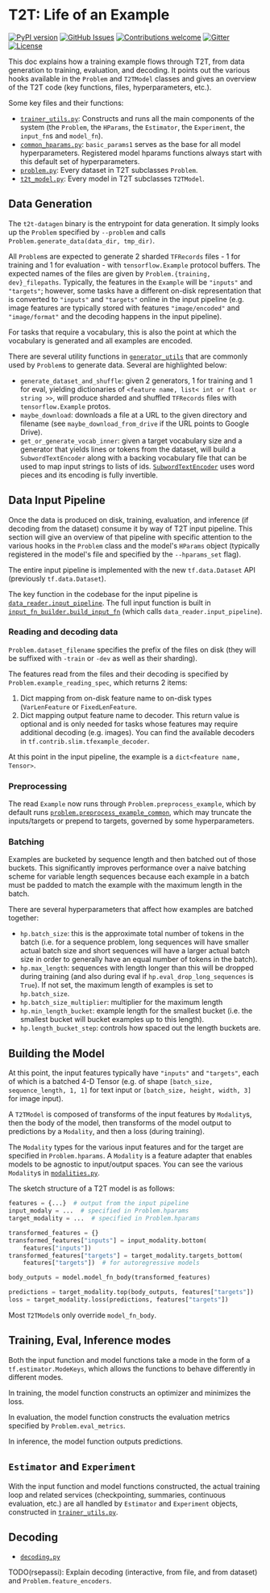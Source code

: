 # T2T: Life of an Example

[![PyPI
version](https://badge.fury.io/py/tensor2tensor.svg)](https://badge.fury.io/py/tensor2tensor)
[![GitHub
Issues](https://img.shields.io/github/issues/tensorflow/tensor2tensor.svg)](https://github.com/tensorflow/tensor2tensor/issues)
[![Contributions
welcome](https://img.shields.io/badge/contributions-welcome-brightgreen.svg)](CONTRIBUTING.md)
[![Gitter](https://img.shields.io/gitter/room/nwjs/nw.js.svg)](https://gitter.im/tensor2tensor/Lobby)
[![License](https://img.shields.io/badge/License-Apache%202.0-brightgreen.svg)](https://opensource.org/licenses/Apache-2.0)

This doc explains how a training example flows through T2T, from data generation
to training, evaluation, and decoding. It points out the various hooks available
in the `Problem` and `T2TModel` classes and gives an overview of the T2T code
(key functions, files, hyperparameters, etc.).

Some key files and their functions:

*   [`trainer_utils.py`](https://github.com/tensorflow/tensor2tensor/tree/master/tensor2tensor/utils/trainer_utils.py):
    Constructs and runs all the main components of the system (the `Problem`,
    the `HParams`, the `Estimator`, the `Experiment`, the `input_fn`s and
    `model_fn`).
*   [`common_hparams.py`](https://github.com/tensorflow/tensor2tensor/tree/master/tensor2tensor/layers/common_hparams.py):
    `basic_params1` serves as the base for all model hyperparameters. Registered
    model hparams functions always start with this default set of
    hyperparameters.
*   [`problem.py`](https://github.com/tensorflow/tensor2tensor/tree/master/tensor2tensor/data_generators/problem.py):
    Every dataset in T2T subclasses `Problem`.
*   [`t2t_model.py`](https://github.com/tensorflow/tensor2tensor/tree/master/tensor2tensor/utils/t2t_model.py):
    Every model in T2T subclasses `T2TModel`.

## Data Generation

The `t2t-datagen` binary is the entrypoint for data generation. It simply looks
up the `Problem` specified by `--problem` and calls
`Problem.generate_data(data_dir, tmp_dir)`.

All `Problem`s are expected to generate 2 sharded `TFRecords` files - 1 for
training and 1 for evaluation - with `tensorflow.Example` protocol buffers. The
expected names of the files are given by `Problem.{training, dev}_filepaths`.
Typically, the features in the `Example` will be `"inputs"` and `"targets"`;
however, some tasks have a different on-disk representation that is converted to
`"inputs"` and `"targets"` online in the input pipeline (e.g. image features are
typically stored with features `"image/encoded"` and `"image/format"` and the
decoding happens in the input pipeline).

For tasks that require a vocabulary, this is also the point at which the
vocabulary is generated and all examples are encoded.

There are several utility functions in
[`generator_utils`](https://github.com/tensorflow/tensor2tensor/tree/master/tensor2tensor/data_generators/generator_utils.py)
that are commonly used by `Problem`s to generate data. Several are highlighted
below:

*   `generate_dataset_and_shuffle`: given 2 generators, 1 for training and 1 for
    eval, yielding dictionaries of `<feature name, list< int or float or
    string >>`, will produce sharded and shuffled `TFRecords` files with
    `tensorflow.Example` protos.
*   `maybe_download`: downloads a file at a URL to the given directory and
    filename (see `maybe_download_from_drive` if the URL points to Google
    Drive).
*   `get_or_generate_vocab_inner`: given a target vocabulary size and a
    generator that yields lines or tokens from the dataset, will build a
    `SubwordTextEncoder` along with a backing vocabulary file that can be used
    to map input strings to lists of ids.
    [`SubwordTextEncoder`](https://github.com/tensorflow/tensor2tensor/tree/master/tensor2tensor/data_generators/text_encoder.py)
    uses word pieces and its encoding is fully invertible.

## Data Input Pipeline

Once the data is produced on disk, training, evaluation, and inference (if
decoding from the dataset) consume it by way of T2T input pipeline. This section
will give an overview of that pipeline with specific attention to the various
hooks in the `Problem` class and the model's `HParams` object (typically
registered in the model's file and specified by the `--hparams_set` flag).

The entire input pipeline is implemented with the new `tf.data.Dataset` API
(previously `tf.data.Dataset`).

The key function in the codebase for the input pipeline is
[`data_reader.input_pipeline`](https://github.com/tensorflow/tensor2tensor/tree/master/tensor2tensor/utils/data_reader.py).
The full input function is built in
[`input_fn_builder.build_input_fn`](https://github.com/tensorflow/tensor2tensor/tree/master/tensor2tensor/utils/input_fn_builder.py)
(which calls `data_reader.input_pipeline`).

### Reading and decoding data

`Problem.dataset_filename` specifies the prefix of the files on disk (they will
be suffixed with `-train` or `-dev` as well as their sharding).

The features read from the files and their decoding is specified by
`Problem.example_reading_spec`, which returns 2 items:

1.  Dict mapping from on-disk feature name to on-disk types (`VarLenFeature` or
    `FixedLenFeature`.
2.  Dict mapping output feature name to decoder. This return value is optional
    and is only needed for tasks whose features may require additional decoding
    (e.g. images). You can find the available decoders in
    `tf.contrib.slim.tfexample_decoder`.

At this point in the input pipeline, the example is a `dict<feature name,
Tensor>`.

### Preprocessing

The read `Example` now runs through `Problem.preprocess_example`, which by
default runs
[`problem.preprocess_example_common`](https://github.com/tensorflow/tensor2tensor/tree/master/tensor2tensor/data_generators/problem.py),
which may truncate the inputs/targets or prepend to targets, governed by some
hyperparameters.

### Batching

Examples are bucketed by sequence length and then batched out of those buckets.
This significantly improves performance over a naive batching scheme for
variable length sequences because each example in a batch must be padded to
match the example with the maximum length in the batch.

There are several hyperparameters that affect how examples are batched together:

*   `hp.batch_size`: this is the approximate total number of tokens in the batch
    (i.e. for a sequence problem, long sequences will have smaller actual batch
    size and short sequences will have a larger actual batch size in order to
    generally have an equal number of tokens in the batch).
*   `hp.max_length`: sequences with length longer than this will be dropped
    during training (and also during eval if `hp.eval_drop_long_sequences` is
    `True`). If not set, the maximum length of examples is set to
    `hp.batch_size`.
*   `hp.batch_size_multiplier`: multiplier for the maximum length
*   `hp.min_length_bucket`: example length for the smallest bucket (i.e. the
    smallest bucket will bucket examples up to this length).
*   `hp.length_bucket_step`: controls how spaced out the length buckets are.

## Building the Model

At this point, the input features typically have `"inputs"` and `"targets"`,
each of which is a batched 4-D Tensor (e.g. of shape `[batch_size,
sequence_length, 1, 1]` for text input or `[batch_size, height, width, 3]` for
image input).

A `T2TModel` is composed of transforms of the input features by `Modality`s,
then the body of the model, then transforms of the model output to predictions
by a `Modality`, and then a loss (during training).

The `Modality` types for the various input features and for the target are
specified in `Problem.hparams`. A `Modality` is a feature adapter that enables
models to be agnostic to input/output spaces. You can see the various
`Modality`s in
[`modalities.py`](https://github.com/tensorflow/tensor2tensor/tree/master/tensor2tensor/layers/modalities.py).

The sketch structure of a T2T model is as follows:

```python
features = {...}  # output from the input pipeline
input_modaly = ...  # specified in Problem.hparams
target_modality = ...  # specified in Problem.hparams

transformed_features = {}
transformed_features["inputs"] = input_modality.bottom(
    features["inputs"])
transformed_features["targets"] = target_modality.targets_bottom(
    features["targets"])  # for autoregressive models

body_outputs = model.model_fn_body(transformed_features)

predictions = target_modality.top(body_outputs, features["targets"])
loss = target_modality.loss(predictions, features["targets"])
```

Most `T2TModel`s only override `model_fn_body`.

## Training, Eval, Inference modes

Both the input function and model functions take a mode in the form of a
`tf.estimator.ModeKeys`, which allows the functions to behave differently in
different modes.

In training, the model function constructs an optimizer and minimizes the loss.

In evaluation, the model function constructs the evaluation metrics specified by
`Problem.eval_metrics`.

In inference, the model function outputs predictions.

## `Estimator` and `Experiment`

With the input function and model functions constructed, the actual training
loop and related services (checkpointing, summaries, continuous evaluation,
etc.) are all handled by `Estimator` and `Experiment` objects, constructed in
[`trainer_utils.py`](https://github.com/tensorflow/tensor2tensor/tree/master/tensor2tensor/utils/trainer_utils.py).

## Decoding

*   [`decoding.py`](https://github.com/tensorflow/tensor2tensor/tree/master/tensor2tensor/utils/decoding.py)

TODO(rsepassi): Explain decoding (interactive, from file, and from dataset) and
`Problem.feature_encoders`.
